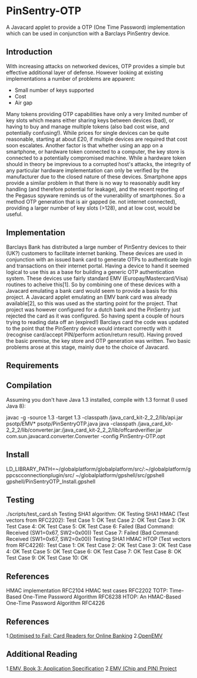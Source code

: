 # PinSentry-OTP
A Javacard applet to provide a OTP (One Time Password) implementation which can be used in conjunction with a Barclays PinSentry device.

## Introduction
With increasing attacks on networked devices, OTP provides a simple but effective additional layer of defense. However looking at existing implementations a number of problems are apparent:

* Small number of keys supported
* Cost
* Air gap

Many tokens providing OTP capabilities have only a very limited number of key slots which means either sharing keys between devices (bad), or having to buy and manage multiple tokens (also bad cost wise, and potentially confusing!). While prices for single devices can be quite reasonable, starting at about £20, if multiple devices are required that cost soon escalates. Another factor is that whether using an app on a smartphone, or hardware token connected to a computer, the key store is connected to a potentially compromised machine. While a hardware token should in theory be imprevious to a corrupted host's attacks, the integrity of any particular hardware implementation can only be verified by the manufacturer due to the closed nature of these devices. Smartphone apps provide a similar problem in that there is no way to reasonably audit key handling (and therefore potential for leakage), and the recent reporting of the Pegasus spyware reminds us of the vunerability of smartphones. So a method OTP generation that is air gapped (ie. not internet connected), providing a larger number of key slots (>128), and at low cost, would be useful.

## Implementation
Barclays Bank has distributed a large number of PinSentry devices to their (UK?) customers to facilitate internet banking. These devices are used in conjunction with an issued bank card to generate OTPs to authenticate login and transactions on their internet portal. Having a device to hand it seemed logical to use this as a base for building a generic OTP authentication system. These devices use fairly standard EMV (Europay/Mastercard/Visa) routines to acheive this[1]. So by combining one of these devices with a Javacard emulating a bank card would seem to provide a basis for this project. A Javacard applet emulating an EMV bank card was already available[2], so this was used as the starting point for the project. That project was however configured for a dutch bank and the PinSentry just rejected the card as it was configured. So having spent a couple of hours trying to reading data off an (expired!) Barclays card the code was updated to the point that the PinSentry device would interact correctly with it (recognise card/accept PIN/perform action/return result). Having proved the basic premise, the key store and OTP generation was written. Two basic problems arose at this stage, mainly due to the choice of Javacard.

## Requirements

## Compilation
Assuming you don't have Java 1.3 installed, compile with 1.3 format (I used Java 8):

javac -g -source 1.3 -target 1.3 -classpath <path to javacard kit>/java_card_kit-2_2_2/lib/api.jar psotp/EMV* psotp/PinSentryOTP.java
java -classpath <path to javacard kit>/java_card_kit-2_2_2/lib/converter.jar:<path to javacard kit>/java_card_kit-2_2_2/lib/offcardverifier.jar com.sun.javacard.converter.Converter -config PinSentry-OTP.opt

## Install
LD_LIBRARY_PATH=~/globalplatform/globalplatform/src/:~/globalplatform/gppcscconnectionplugin/src/ ~/globalplatform/gpshell/src/gpshell gpshell/PinSentryOTP_Install.gpshell

## Testing
./scripts/test_card.sh 
Testing SHA1 algorithm: OK
Testing SHA1 HMAC (Test vectors from RFC2202):
	Test Case 1: OK
	Test Case 2: OK
	Test Case 3: OK
	Test Case 4: OK
	Test Case 5: OK
	Test Case 6: Failed (Bad Command: Received (SW1=0x67, SW2=0x00))
	Test Case 7: Failed (Bad Command: Received (SW1=0x67, SW2=0x00))
Testing SHA1 HMAC HTOP (Test vectors from RFC4226):
	Test Case 1: OK
	Test Case 2: OK
	Test Case 3: OK
	Test Case 4: OK
	Test Case 5: OK
	Test Case 6: OK
	Test Case 7: OK
	Test Case 8: OK
	Test Case 9: OK
	Test Case 10: OK


## References
HMAC implementation RFC2104
HMAC test cases RFC2202
TOTP: Time-Based One-Time Password Algorithm RFC6238
HTOP: An HMAC-Based One-Time Password Algorithm RFC4226


	
## References
1.[Optimised to Fail: Card Readers for Online Banking](<https://murdoch.is/papers/fc09optimised.pdf>)
2.[OpenEMV](<https://github.com/JavaCardOS/OpenEMV.git>)
## Additional Reading
1.[EMV, Book 3: Application Specification](<https://www.emvco.com/wp-content/uploads/2017/05/EMV_v4.3_Book_3_Application_Specification_20120607062110791.pdf>)
2.[EMV (Chip and PIN) Project](<http://khuong.uk/Papers/EMVThesis.pdf>)
